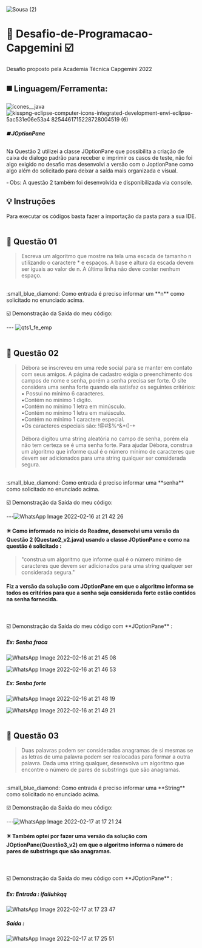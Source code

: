 ![Sousa (2)](https://user-images.githubusercontent.com/85742339/152279170-9563da12-a9f8-4d38-a982-df3ef8234f7d.png)
# :large_orange_diamond: Desafio-de-Programacao-Capgemini :ballot_box_with_check:
Desafio proposto pela Academia Técnica Capgemini 2022

## ◼️	Linguagem/Ferramenta:
![ícones__java](https://user-images.githubusercontent.com/85742339/154541324-42e15bbe-a80c-4dc7-97ee-010b8a09da16.png) ![kisspng-eclipse-computer-icons-integrated-development-envi-eclipse-5ac531e06e53a4 8254461715228728004519 (6)](https://user-images.githubusercontent.com/85742339/154541140-f42fe880-8f6a-4856-a842-ca0b881f5e2c.png)


##### ◼️ JOptionPane

Na Questão 2 utilizei a classe JOptionPane que possibilita a criação de caixa de dialogo padrão para receber e imprimir os casos de teste, não foi algo exigido no desafio mas desenvolvi a versão com o JoptionPane como algo além do solicitado para deixar a saída mais organizada e visual.

:white_small_square: Obs: A questão 2 também foi desenvolvida e disponibilizada via console.

## :bulb: Instruções 

Para executar os códigos basta fazer a importação da pasta para a sua IDE.
<br />
<br />


## :pencil: Questão 01 

> Escreva um algoritmo que mostre na tela uma escada de tamanho n utilizando o caractere * e espaços. A base e altura da escada devem ser iguais ao valor de n. A última linha não deve conter nenhum espaço.
<br />
:small_blue_diamond: Como entrada é preciso informar um **n** como solicitado no enunciado acima.
<br />
<br /> ☑️ Demonstração da Saída do meu código:

--- ![qts1_fe_emp](https://user-images.githubusercontent.com/85742339/154378698-4fc22c9f-0e4a-41ce-a959-2ca3755ea70d.jpeg)
<br />
<br />



## :pencil: Questão 02

>Débora se inscreveu em uma rede social para se manter em contato com seus amigos. A página de cadastro exigia o preenchimento dos campos de nome e senha, porém a senha precisa ser forte. O site considera uma senha forte quando ela satisfaz os seguintes critérios:
> <br /> ▪️ Possui no mínimo 6 caracteres.
> <br /> ▪️Contém no mínimo 1 digito.
> <br /> ▪️Contém no mínimo 1 letra em minúsculo.
> <br /> ▪️Contém no mínimo 1 letra em maiúsculo.
> <br /> ▪️Contém no mínimo 1 caractere especial. 
> <br /> ▪️Os caracteres especiais são: !@#$%^&*()-+
> <br />
> <br />  Débora digitou uma string aleatória no campo de senha, porém ela não tem certeza se é uma senha forte. Para ajudar Débora, construa um algoritmo que informe qual é o número mínimo de caracteres que devem ser adicionados para uma string qualquer ser considerada segura.
<br />
:small_blue_diamond: Como entrada é preciso informar uma **senha** como solicitado no enunciado acima.
<br />
<br /> ☑️ Demonstração da Saída do meu código:


---![WhatsApp Image 2022-02-16 at 21 42 26](https://user-images.githubusercontent.com/85742339/154382554-703da87e-0c79-47d4-a78a-37f4003702da.jpeg)


#### :eight_pointed_black_star: Como informado no inicio do Readme, desenvolvi uma versão da Questão 2 (Questao2_v2.java) usando a classe JOptionPane e como na questão é solicitado : 

> "construa um algoritmo que informe qual é o número mínimo de caracteres que devem ser adicionados para uma string qualquer ser considerada segura."

#### Fiz a versão da solução com JOptionPane em que o algoritmo informa se todos os critérios para que a senha seja considerada forte estão contidos na senha fornecida.
<br />
<br /> ☑️ Demonstração da Saída do meu código com **JOptionPane** :

##### Ex: **Senha fraca**
![WhatsApp Image 2022-02-16 at 21 45 08](https://user-images.githubusercontent.com/85742339/154382835-1c2b44ff-ace7-4f1c-b246-e860cdee6589.jpeg)



![WhatsApp Image 2022-02-16 at 21 46 53](https://user-images.githubusercontent.com/85742339/154382846-27a4c29d-b6b3-4ba1-88bb-ac98aee34a6a.jpeg)

##### Ex: **Senha forte**


![WhatsApp Image 2022-02-16 at 21 48 19](https://user-images.githubusercontent.com/85742339/154382928-2f0fdabe-af2a-46cb-a960-782df185e910.jpeg)


![WhatsApp Image 2022-02-16 at 21 49 21](https://user-images.githubusercontent.com/85742339/154382932-6aadd1b9-171a-4041-ab89-532b179d35ec.jpeg)
<br />
<br />


## :pencil: Questão 03

>Duas palavras podem ser consideradas anagramas de si mesmas se as letras de uma palavra podem ser realocadas para formar a outra palavra. Dada uma string qualquer, desenvolva um algoritmo que encontre o número de pares de substrings que são anagramas.

<br />
:small_blue_diamond: Como entrada é preciso informar uma **String** como solicitado no enunciado acima.
<br />
<br /> ☑️ Demonstração da Saída do meu código:


---![WhatsApp Image 2022-02-17 at 17 21 24](https://user-images.githubusercontent.com/85742339/154564546-b7cb6dae-2324-480d-b023-2335415eb5d1.jpeg)

#### :eight_pointed_black_star: Também optei por fazer uma versão da solução com JOptionPane(Questão3_v2) em que o algoritmo informa o número de pares de substrings que são anagramas.

<br />
<br /> ☑️ Demonstração da Saída do meu código com **JOptionPane** :

##### Ex: **Entrada : ifailuhkqq**

![WhatsApp Image 2022-02-17 at 17 23 47](https://user-images.githubusercontent.com/85742339/154564992-fbe3e525-bd7f-4e31-9c99-e1f8a682a54e.jpeg)


##### Saída :

![WhatsApp Image 2022-02-17 at 17 25 51](https://user-images.githubusercontent.com/85742339/154565006-779f728f-1e96-4569-a4cf-af6795d7a0ce.jpeg)







